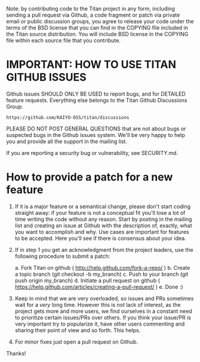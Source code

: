 Note: by contributing code to the Titan project in any form, including sending
a pull request via Github, a code fragment or patch via private email or
public discussion groups, you agree to release your code under the terms
of the BSD license that you can find in the COPYING file included in the Titan
source distribution. You will include BSD license in the COPYING file within
each source file that you contribute.

# IMPORTANT: HOW TO USE TITAN GITHUB ISSUES

Github issues SHOULD ONLY BE USED to report bugs, and for DETAILED feature
requests. Everything else belongs to the Titan Github Discussions Group:
      
    https://github.com/KAIYO-OSS/titan/discussions

PLEASE DO NOT POST GENERAL QUESTIONS that are not about bugs or suspected
bugs in the Github issues system. We'll be very happy to help you and provide
all the support in the mailing list.

If you are reporting a security bug or vulnerability, see SECURITY.md.

# How to provide a patch for a new feature

1. If it is a major feature or a semantical change, please don't start coding
straight away: if your feature is not a conceptual fit you'll lose a lot of
time writing the code without any reason. Start by posting in the mailing list
and creating an issue at Github with the description of, exactly, what you want
to accomplish and why. Use cases are important for features to be accepted.
Here you'll see if there is consensus about your idea.

2. If in step 1 you get an acknowledgment from the project leaders, use the
   following procedure to submit a patch:

    a. Fork Titan on github ( http://help.github.com/fork-a-repo/ )
    b. Create a topic branch (git checkout -b my_branch)
    c. Push to your branch (git push origin my_branch)
    d. Initiate a pull request on github ( https://help.github.com/articles/creating-a-pull-request/ )
    e. Done :)

3. Keep in mind that we are very overloaded, so issues and PRs sometimes wait
for a *very* long time. However this is not lack of interest, as the project
gets more and more users, we find ourselves in a constant need to prioritize
certain issues/PRs over others. If you think your issue/PR is very important
try to popularize it, have other users commenting and sharing their point of
view and so forth. This helps.

4. For minor fixes just open a pull request on Github.

Thanks!